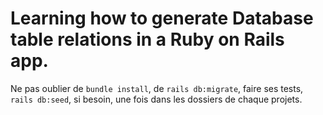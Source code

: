 # Learning how to generate Database table relations in a Ruby on Rails app.
Ne pas oublier de `bundle install`, de `rails db:migrate`, faire ses tests, `rails db:seed`, si besoin, une fois dans les dossiers de chaque projets.
